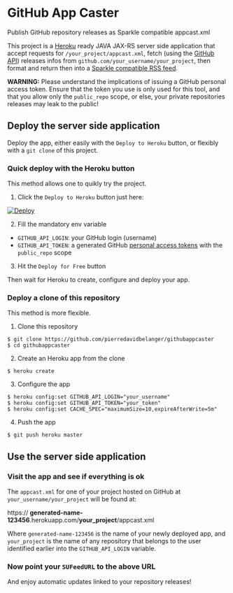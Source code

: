 # GitHub App Caster

Publish GitHub repository releases as Sparkle compatible appcast.xml

This project is a [Heroku](https://heroku.com) ready JAVA JAX-RS server side application that accept requests for `/your_project/appcast.xml`, fetch (using the [GitHub API](https://developer.github.com/v3/)) releases infos from `github.com/your_username/your_project`, then format and return then into a [Sparkle compatible RSS feed](https://github.com/yahoo/Sparkle/blob/master/Sample%20Appcast.xml).

**WARNING:** Please understand the implications of issuing a GitHub personal access token. Ensure that the token you use is only used for this tool, and that you allow only the `public_repo` scope, or else, your private repositories releases may leak to the public!

## Deploy the server side application

Deploy the app, either easily with the `Deploy to Heroku` button, or flexibly with a `git clone` of this project.

### Quick deploy with the Heroku button

This method allows one to quikly try the project.

1) Click the `Deploy to Heroku` button just here:

[![Deploy](https://www.herokucdn.com/deploy/button.svg)](https://heroku.com/deploy)

2) Fill the mandatory env variable

- `GITHUB_API_LOGIN`: your GitHub login (username)
- `GITHUB_API_TOKEN`: a generated GitHub [personal access tokens](https://help.github.com/articles/creating-an-access-token-for-command-line-use/) with the `public_repo` scope

3) Hit the `Deploy for Free` button

Then wait for Heroku to create, configure and deploy your app.

### Deploy a clone of this repository

This method is more flexible.

1) Clone this repository

```
$ git clone https://github.com/pierredavidbelanger/githubappcaster
$ cd githubappcaster
```

2) Create an Heroku app from the clone

```
$ heroku create
```

3) Configure the app

```
$ heroku config:set GITHUB_API_LOGIN="your_username"
$ heroku config:set GITHUB_API_TOKEN="your_token"
$ heroku config:set CACHE_SPEC="maximumSize=10,expireAfterWrite=5m"
```

4) Push the app

```
$ git push heroku master
```

## Use the server side application

### Visit the app and see if everything is ok

The `appcast.xml` for one of your project hosted on GitHub at `your_username/your_project` will be found at:

https:// **generated-name-123456**.herokuapp.com/**your_project**/appcast.xml

Where `generated-name-123456` is the name of your newly deployed app, and `your_project` is the name of any repository that belongs to the user identified earlier into the `GITHUB_API_LOGIN` variable.

### Now point your `SUFeedURL` to the above URL

And enjoy automatic updates linked to your repository releases!
